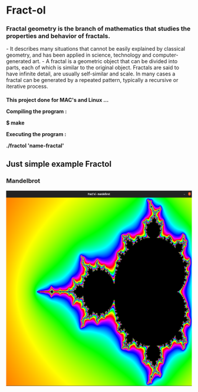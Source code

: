 <h1> Fract-ol </h1>

<h3>Fractal geometry is the branch of mathematics that studies the properties and behavior of fractals.</h3>
- It describes many situations that cannot be easily explained by classical geometry, and has been applied in science,
technology and computer-generated art.
- A fractal is a geometric object that can be divided into parts, each of which is similar to the original object.
Fractals are said to have infinite detail, are usually self-similar and scale. In many cases a fractal can be generated by a repeated pattern,
typically a recursive or iterative process.</h4>

<h4>This project done for MAC's and Linux ...

Compiling the program :

$ make

Executing the program :

./fractol 'name-fractal'

<h2>Just simple example Fractol</h2>

<h3>Mandelbrot</h3>
<p align="center">
  <img width="680" height="530" src="/img/mandelbrot.png" alt="mandelbrot"/>
</p>

